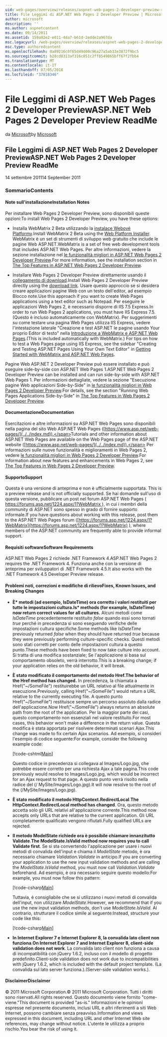 ```yaml
---
uid: web-pages/overview/releases/aspnet-web-pages-2-developer-preview-readme
title: File Leggimi di ASP.NET Web Pages 2 Developer Preview | Microsoft Docs
author: microsoft
description: ''
ms.author: aspnetcontent
ms.date: 09/14/2011
ms.assetid: 159a92e2-e011-4da7-b61d-2edde2a967da
msc.legacyurl: /web-pages/overview/releases/aspnet-web-pages-2-developer-preview-readme
msc.type: authoredcontent
ms.openlocfilehash: 0a89216c0f65d49d00c96a27a5ab33e3872f9bc5
ms.sourcegitcommit: b28cd0313af316c051c2ff8549865bff67f2fbb4
ms.translationtype: MT
ms.contentlocale: it-IT
ms.lasthandoff: 07/05/2018
ms.locfileid: "37818346"
---
```

<a name="aspnet-web-pages-2-developer-preview-readme"></a><span data-ttu-id="feaf2-102">File Leggimi di ASP.NET Web Pages 2 Developer Preview</span><span class="sxs-lookup"><span data-stu-id="feaf2-102">ASP.NET Web Pages 2 Developer Preview ReadMe</span></span>
====================
<span data-ttu-id="feaf2-103">da [Microsoft](https://github.com/microsoft)</span><span class="sxs-lookup"><span data-stu-id="feaf2-103">by [Microsoft](https://github.com/microsoft)</span></span>

## <a name="aspnet-web-pages-2-developer-preview-readme"></a><span data-ttu-id="feaf2-104">File Leggimi di ASP.NET Web Pages 2 Developer Preview</span><span class="sxs-lookup"><span data-stu-id="feaf2-104">ASP.NET Web Pages 2 Developer Preview ReadMe</span></span>

<span data-ttu-id="feaf2-105">14 settembre 2011</span><span class="sxs-lookup"><span data-stu-id="feaf2-105">14 September 2011</span></span>

### <a name="contents"></a><span data-ttu-id="feaf2-106">Sommario</span><span class="sxs-lookup"><span data-stu-id="feaf2-106">Contents</span></span>

#### <a id="_Toc303701284"></a>  <span data-ttu-id="feaf2-107">Note sull'installazione</span><span class="sxs-lookup"><span data-stu-id="feaf2-107">Installation Notes</span></span>

<span data-ttu-id="feaf2-108">Per installare Web Pages 2 Developer Preview, sono disponibili queste opzioni:</span><span class="sxs-lookup"><span data-stu-id="feaf2-108">To install Web Pages 2 Developer Preview, you have these options:</span></span>

- <span data-ttu-id="feaf2-109">Installa WebMatrix 2 Beta utilizzando la [instalace Webové Platformy](https://go.microsoft.com/fwlink/?LinkId=226883).</span><span class="sxs-lookup"><span data-stu-id="feaf2-109">Install WebMatrix 2 Beta using the [Web Platform Installer](https://go.microsoft.com/fwlink/?LinkId=226883).</span></span> <span data-ttu-id="feaf2-110">WebMatrix è un set di strumenti di sviluppo web gratuito che include le pagine Web ASP.NET.</span><span class="sxs-lookup"><span data-stu-id="feaf2-110">WebMatrix is a set of free web development tools that includes ASP.NET Web Pages.</span></span> <span data-ttu-id="feaf2-111">Per altre informazioni, vedere la sezione installazione nel [le funzionalità migliori in ASP.NET Web Pages 2 Developer Preview](https://go.microsoft.com/fwlink/?LinkID=227824).</span><span class="sxs-lookup"><span data-stu-id="feaf2-111">For more information, see the installation section in [The Top Features in ASP.NET Web Pages 2 Developer Preview](https://go.microsoft.com/fwlink/?LinkID=227824).</span></span>

- <span data-ttu-id="feaf2-112">Installare Web Pages 2 Developer Preview direttamente usando il [collegamento di download](https://go.microsoft.com/fwlink/?LinkID=226335).</span><span class="sxs-lookup"><span data-stu-id="feaf2-112">Install Web Pages 2 Developer Preview directly using the [download link](https://go.microsoft.com/fwlink/?LinkID=226335).</span></span> <span data-ttu-id="feaf2-113">Usare questo approccio se si desidera creare applicazioni pagine Web con un testo dell'editor, ad esempio Blocco note.</span><span class="sxs-lookup"><span data-stu-id="feaf2-113">Use this approach if you want to create Web Pages applications using a text editor such as Notepad.</span></span> <span data-ttu-id="feaf2-114">Per eseguire le applicazioni Web Pages 2, è necessario disporre di IIS 7.5 Express.</span><span class="sxs-lookup"><span data-stu-id="feaf2-114">In order to run Web Pages 2 applications, you must have IIS Express 7.5.</span></span> <span data-ttu-id="feaf2-115">(Questo è incluso automaticamente con WebMatrix). Per suggerimenti su come testare una pagina Web Pages utilizza IIS Express, vedere l'intestazione laterale "Creazione e test ASP.NET le pagine usando Your proprio Editor di testo" nella [Introduzione a WebMatrix e ASP.NET Web Pages](https://go.microsoft.com/fwlink/?LinkId=202889).</span><span class="sxs-lookup"><span data-stu-id="feaf2-115">(This is included automatically with WebMatrix.) For tips on how to test a Web Pages page using IIS Express, see the sidebar "Creating and Testing ASP.NET Pages Using Your Own Text Editor" in [Getting Started with WebMatrix and ASP.NET Web Pages](https://go.microsoft.com/fwlink/?LinkId=202889).</span></span>

<span data-ttu-id="feaf2-116">Pagine Web ASP.NET 2 Developer Preview può essere installato e può eseguire side-by-side con ASP.NET Web Pages 1.</span><span class="sxs-lookup"><span data-stu-id="feaf2-116">ASP.NET Web Pages 2 Developer Preview can be installed and can run side-by-side with ASP.NET Web Pages 1.</span></span> <a id="a"></a><span data-ttu-id="feaf2-117">Per informazioni dettagliate, vedere la sezione "Esecuzione pagine Web applicazioni Side-by-Side" in [le funzionalità migliori in Web Pages 2 Developer Preview](https://go.microsoft.com/fwlink/?LinkID=227824).</span><span class="sxs-lookup"><span data-stu-id="feaf2-117">For details, see the section "Running Web Pages Applications Side-by-Side" in [The Top Features in Web Pages 2 Developer Preview](https://go.microsoft.com/fwlink/?LinkID=227824).</span></span>

#### <a id="_Toc303701285"></a>  <span data-ttu-id="feaf2-118">Documentazione</span><span class="sxs-lookup"><span data-stu-id="feaf2-118">Documentation</span></span>

<span data-ttu-id="feaf2-119">Esercitazioni e altre informazioni su ASP.NET Web Pages sono disponibili nella pagina del sito Web ASP.NET Web Pages ([https://www.asp.net/web-pages/](../../index.md)).</span><span class="sxs-lookup"><span data-stu-id="feaf2-119">Tutorials and other information about ASP.NET Web Pages are available on the Web Pages page of the ASP.NET website ([https://www.asp.net/web-pages/](../../index.md)).</span></span> <span data-ttu-id="feaf2-120">Per informazioni sulle nuove funzionalità e miglioramenti in Web Pages 2, vedere [le funzionalità migliori in Web Pages 2 Developer Preview](https://go.microsoft.com/fwlink/?LinkID=227824).</span><span class="sxs-lookup"><span data-stu-id="feaf2-120">For information about new features and enhancements in Web Pages 2, see [The Top Features in Web Pages 2 Developer Preview](https://go.microsoft.com/fwlink/?LinkID=227824).</span></span>

#### <a id="_Toc303701286"></a>  <span data-ttu-id="feaf2-121">Supporto</span><span class="sxs-lookup"><span data-stu-id="feaf2-121">Support</span></span>

<a id="_Toc209852135"></a><span data-ttu-id="feaf2-122"><a id="_Toc255833657"></a> Questa è una versione di anteprima e non è ufficialmente supportata.</span><span class="sxs-lookup"><span data-stu-id="feaf2-122"><a id="_Toc255833657"></a> This is a preview release and is not officially supported.</span></span> <span data-ttu-id="feaf2-123">Se hai domande sull'uso di questa versione, pubblicare un post nel forum ASP.NET Web Pages ([ https://forums.asp.net/1224.aspx/1?WebMatrix ](https://forums.asp.net/1224.aspx/1?WebMatrix) ), in cui i membri della community di ASP.NET sono spesso in grado di fornire supporto informale.</span><span class="sxs-lookup"><span data-stu-id="feaf2-123">If you have questions about working with this release, post them to the ASP.NET Web Pages forum ([https://forums.asp.net/1224.aspx/1?WebMatrix](https://forums.asp.net/1224.aspx/1?WebMatrix) ), where members of the ASP.NET community are frequently able to provide informal support.</span></span>

#### <a id="_Toc303701287"></a>  <span data-ttu-id="feaf2-124">Requisiti software</span><span class="sxs-lookup"><span data-stu-id="feaf2-124">Software Requirements</span></span>

<span data-ttu-id="feaf2-125">ASP.NET Web Pages 2 richiede .NET Framework 4.</span><span class="sxs-lookup"><span data-stu-id="feaf2-125">ASP.NET Web Pages 2 requires the .NET Framework 4.</span></span> <span data-ttu-id="feaf2-126">Funziona anche con la versione di anteprima per sviluppatori di .NET Framework 4.5.</span><span class="sxs-lookup"><span data-stu-id="feaf2-126">It also works with the .NET Framework 4.5 Developer Preview release.</span></span>

<a id="_Toc303701288"></a><a id="_Breaking_Changes"></a>

#### <a name="fixes-known-issues-and-breaking-changes"></a><span data-ttu-id="feaf2-127">Problemi noti, correzioni e modifiche di rilievo</span><span class="sxs-lookup"><span data-stu-id="feaf2-127">Fixes, Known Issues, and Breaking Changes</span></span>

<a id="_Toc224729061"></a><a id="_Toc238051347"></a>

- <span data-ttu-id="feaf2-128">**È\* metodi (ad esempio, IsDateTime) ora corretto i valori restituiti per tutte le impostazioni cultura.**</span><span class="sxs-lookup"><span data-stu-id="feaf2-128">**Is\* methods (for example, IsDateTime) now return correct values for all cultures.**</span></span> <span data-ttu-id="feaf2-129">Alcuni metodi come *IsDateTime* precedentemente restituito *false* quando essi sono tornati *true* perché in precedenza si sono eseguendo verifiche delle impostazioni cultura specifiche.</span><span class="sxs-lookup"><span data-stu-id="feaf2-129">Some methods like *IsDateTime* previously returned *false* when they should have returned *true* because they were previously performing culture-specific checks.</span></span> <span data-ttu-id="feaf2-130">Questi metodi sono stati corretti per conto delle impostazioni cultura a questo punto.</span><span class="sxs-lookup"><span data-stu-id="feaf2-130">These methods have been fixed to now take culture into account.</span></span> <span data-ttu-id="feaf2-131">Si tratta di una modifica sostanziale; Se l'applicazione si basa sul comportamento obsoleto, verrà interrotto.</span><span class="sxs-lookup"><span data-stu-id="feaf2-131">This is a breaking change; if your application relies on the old behavior, it will break.</span></span>
- <span data-ttu-id="feaf2-132">**È stato modificato il comportamento del metodo Href.**</span><span class="sxs-lookup"><span data-stu-id="feaf2-132">**The behavior of the Href method has changed.**</span></span> <span data-ttu-id="feaf2-133">In precedenza, la chiamata a Href("~/SomeFile") restituirebbe un URL relativo al file attualmente in esecuzione.</span><span class="sxs-lookup"><span data-stu-id="feaf2-133">Previously, calling Href("~/SomeFile") would return a URL relative to the currently executing file.</span></span> <span data-ttu-id="feaf2-134">A questo punto Href("~/SomeFile") restituisce sempre un percorso assoluto dalla radice dell'applicazione.</span><span class="sxs-lookup"><span data-stu-id="feaf2-134">Now Href("~/SomeFile") always returns an absolute path from the root of the application.</span></span> <span data-ttu-id="feaf2-135">Per la maggior parte dei casi, questo comportamento non essenziali nel valore restituito.</span><span class="sxs-lookup"><span data-stu-id="feaf2-135">For most cases, this behavior won't make a difference in the return value.</span></span> <span data-ttu-id="feaf2-136">Questa modifica è stata apportata per risolvere determinati scenari Ajax.</span><span class="sxs-lookup"><span data-stu-id="feaf2-136">This change was made to fix certain Ajax scenarios.</span></span> <span data-ttu-id="feaf2-137">Ad esempio, si consideri l'esempio di codice seguente:</span><span class="sxs-lookup"><span data-stu-id="feaf2-137">For example, consider the following example code:</span></span> 

    [!code-cshtml[Main](aspnet-web-pages-2-developer-preview-readme/samples/sample1.cshtml)]

    <span data-ttu-id="feaf2-138">Questo codice in precedenza si collegava al Images/Logo.jpg, che potrebbe essere corretto per una richiesta Ajax a tale pagina.</span><span class="sxs-lookup"><span data-stu-id="feaf2-138">This code previously would resolve to Images/Logo.jpg, which would be incorrect for an Ajax request to that page.</span></span> <span data-ttu-id="feaf2-139">A questo punto verrà risolto nella radice del (/ MySite/Images/Logo.jpg).</span><span class="sxs-lookup"><span data-stu-id="feaf2-139">It will now resolve to the root of the (/MySite/Images/Logo.jpg).</span></span>
- <span data-ttu-id="feaf2-140">**È stato modificato il metodo HttpContext.RedirectLocal**.</span><span class="sxs-lookup"><span data-stu-id="feaf2-140">**The HttpContext.RedirectLocal method has changed**.</span></span> <span data-ttu-id="feaf2-141">Ora, questo metodo accetta solo gli URL relativi all'applicazione corrente.</span><span class="sxs-lookup"><span data-stu-id="feaf2-141">This method now accepts only URLs that are relative to the current application.</span></span> <span data-ttu-id="feaf2-142">Gli URL completamente qualificato vengono rifiutati.</span><span class="sxs-lookup"><span data-stu-id="feaf2-142">Fully qualified URLs are rejected.</span></span>
- <span data-ttu-id="feaf2-143">**Il metodo ModelState richiede ora è possibile chiamare innanzitutto Validate**.</span><span class="sxs-lookup"><span data-stu-id="feaf2-143">**The ModelState.IsValid method now requires you to call Validate first**.</span></span> <span data-ttu-id="feaf2-144">Se si sta convertendo l'applicazione per usare i nuovi metodi di convalida dell'input e chiama il *ModelState* metodo, è ora necessario chiamare *Validation.Validate* in anticipo.</span><span class="sxs-lookup"><span data-stu-id="feaf2-144">If you are converting your application to use the new input validation methods and are calling the *ModelState.IsValid* method, you must now call *Validation.Validate* beforehand.</span></span> <span data-ttu-id="feaf2-145">Ad esempio, è ora necessario seguire questo modello:</span><span class="sxs-lookup"><span data-stu-id="feaf2-145">For example, you must now follow this pattern:</span></span> 

    [!code-csharp[Main](aspnet-web-pages-2-developer-preview-readme/samples/sample2.cs)]

  <span data-ttu-id="feaf2-146">Tuttavia, è consigliabile che se si utilizzano i nuovi metodi di convalida dell'input, non utilizzare *ModelState*.</span><span class="sxs-lookup"><span data-stu-id="feaf2-146">However, we recommend that if you use the new input validation methods, don't use *ModelState.IsValid*.</span></span> <span data-ttu-id="feaf2-147">Al contrario, strutturare il codice simile al seguente:</span><span class="sxs-lookup"><span data-stu-id="feaf2-147">Instead, structure your code like this:</span></span> 

    [!code-csharp[Main](aspnet-web-pages-2-developer-preview-readme/samples/sample3.cs)]
- <span data-ttu-id="feaf2-148">**In Internet Explorer 7 e Internet Explorer 8, la convalida lato client non funziona**.</span><span class="sxs-lookup"><span data-stu-id="feaf2-148">**On Internet Explorer 7 and Internet Explorer 8, client-side validation does not work**.</span></span> <span data-ttu-id="feaf2-149">La convalida lato client non funziona a causa di incompatibilità con jQuery 1.6.2, incluso con il modello di progetto predefinito.</span><span class="sxs-lookup"><span data-stu-id="feaf2-149">Client-side validation does not work due to incompatibilities with jQuery 1.6.2, which is included with the default project template.</span></span> <span data-ttu-id="feaf2-150">(La convalida sul lato server funziona.).</span><span class="sxs-lookup"><span data-stu-id="feaf2-150">(Server-side validation works.).</span></span>

#### <a id="_Toc303701289"></a>  <span data-ttu-id="feaf2-151">Disclaimer</span><span class="sxs-lookup"><span data-stu-id="feaf2-151">Disclaimer</span></span>

<span data-ttu-id="feaf2-152">© 2011 Microsoft Corporation.</span><span class="sxs-lookup"><span data-stu-id="feaf2-152">© 2011 Microsoft Corporation.</span></span> <span data-ttu-id="feaf2-153">Tutti i diritti sono riservati.</span><span class="sxs-lookup"><span data-stu-id="feaf2-153">All rights reserved.</span></span> <span data-ttu-id="feaf2-154">Questo documento viene fornito "come-viene."</span><span class="sxs-lookup"><span data-stu-id="feaf2-154">This document is provided "as-is."</span></span> <span data-ttu-id="feaf2-155">Informazioni e le opinioni espresse nel presente documento, inclusi URL e altri riferimenti a siti Web Internet, possono cambiare senza preavviso.</span><span class="sxs-lookup"><span data-stu-id="feaf2-155">Information and views expressed in this document, including URL and other Internet Web site references, may change without notice.</span></span> <span data-ttu-id="feaf2-156">L'utente le utilizza a proprio rischio.</span><span class="sxs-lookup"><span data-stu-id="feaf2-156">You bear the risk of using it.</span></span>
